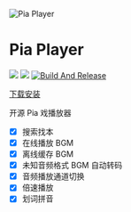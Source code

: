 ![Pia Player](https://pia-player.vercel.app/_next/image?url=https%3A%2F%2Fraw.githubusercontent.com%2Fpia-player%2Fpia-player%2Fmain%2Fbuild%2Ficon.ico&w=128&q=75)

# Pia Player

[![](https://img.shields.io/github/release/pia-player/pia-player.svg?logo=github)](https://github.com/pia-player/pia-player/releases/latest)
[![](https://img.shields.io/github/license/pia-player/pia-player)](https://github.com/pia-player/pia-player/blob/master/LICENSE)
[![Build And Release](https://github.com/pia-player/pia-player/actions/workflows/release.yml/badge.svg)](https://github.com/pia-player/pia-player/actions/workflows/release.yml)

[下载安装](https://github.com/pia-player/pia-player/releases/latest)

开源 Pia 戏播放器

- [x] 搜索找本
- [x] 在线播放 BGM
- [x] 离线缓存 BGM
- [x] 未知音频格式 BGM 自动转码
- [x] 音频播放通道切换
- [x] 倍速播放
- [x] 划词拼音
